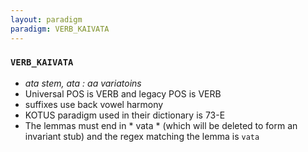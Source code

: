 ```yaml
---
layout: paradigm
paradigm: VERB_KAIVATA
---
```

### ` VERB_KAIVATA `

* _ata stem, ata : aa variatoins_
* Universal POS is VERB and legacy POS is VERB
* suffixes use back vowel harmony
* KOTUS paradigm used in their dictionary is 73-E
* The lemmas must end in * vata * (which will be deleted to form an invariant stub) and the regex matching the lemma is ` vata `
